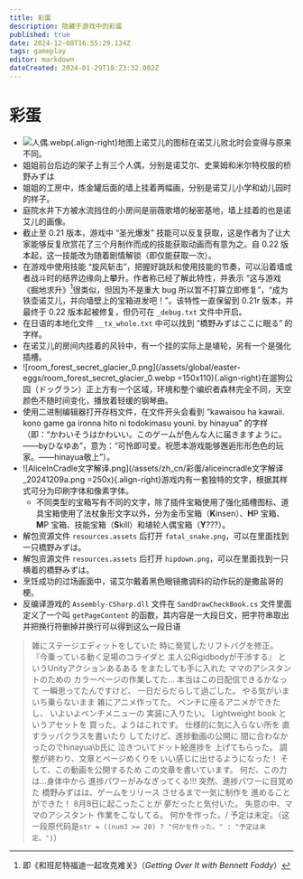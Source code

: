 ```yaml
---
title: 彩蛋
description: 隐藏于游戏中的彩蛋
published: true
date: 2024-12-08T16:55:29.134Z
tags: gameplay
editor: markdown
dateCreated: 2024-01-29T18:23:32.002Z
---
```


# 彩蛋

- ![人偶.webp](/assets/zh_cn/彩蛋/人偶.webp){.align-right}地图上诺艾儿的图标在诺艾儿败北时会变得与原来不同。
- 姐姐前台后边的架子上有三个人偶，分别是诺艾尔、史莱姆和米尔特校服的桥野みずは
- 姐姐的工房中，炼金罐后面的墙上挂着两幅画，分别是诺艾儿小学和幼儿园时的样子。
- 庭院水井下方被水流挡住的小房间是丽薇歌塔的秘密基地，墙上挂着的也是诺艾儿的画像。
- 截止至 0.21 版本，游戏中 “圣光爆发” 技能可以反复获取，这是作者为了让大家能够反复欣赏花了三个月制作而成的技能获取动画而有意为之。自 0.22 版本起，这一技能改为随着剧情解锁（即仅能获取一次）。
- 在游戏中使用技能 “旋风斩击”，把握好跳跃和使用技能的节奏，可以沿着墙或者战斗时的结界边缘向上攀升。作者称已经了解此特性，并表示 “这与游戏《掘地求升》[^1]很类似，但因为不是重大 bug 所以暂不打算立即修复”，“成为铁壶诺艾儿，并向墙壁上的宝箱进发吧！”。该特性一直保留到 0.21r 版本，并最终于 0.22 版本起被修复，但仍可在 ``_debug.txt`` 文件中开启。
- 在日语的本地化文件 ``__tx_whole.txt`` 中可以找到 “橋野みずはここに眠る” 的字样。
- 在诺艾儿的房间内挂着的风铃中，有一个挂的实际上是埴轮，另有一个是强化插槽。
- ![room_forest_secret_glacier_0.png](/assets/global/easter-eggs/room_forest_secret_glacier_0.webp =150x110){.align-right}在遛狗公园（ドッグラン）正上方有一个区域，环境和整个编织者森林完全不同，天空颜色不随时间变化，播放着轻缓的钢琴曲。
- 使用二进制编辑器打开存档文件，在文件开头会看到 “kawaisou ha kawaii. kono game ga ironna hito ni todokimasu youni. by hinayua” 的字样（即：“<span lang=ja>かわいそうはかわいい。このゲームが色んな人に届きますように。——byひなゆあ</span>”，意为：“可怜即可爱。祝愿本游戏能够邂逅形形色色的玩家。——hinayua敬上”）。
- ![AliceInCradle文字解译.png](/assets/zh_cn/彩蛋/aliceincradle文字解译_20241209a.png =250x){.align-right}游戏内有一套独特的文字，根据其样式可分为印刷字体和像素字体。
  - 不同类型的宝箱写有不同的文字，除了插件宝箱使用了强化插槽图标、道具宝箱使用了法杖象形文字以外，分为金币宝箱（**K**insen）、**H**P 宝箱、**M**P 宝箱、技能宝箱（**S**kill）和埴轮人偶宝箱（**Y**???）。
- 解包资源文件 ``resources.assets`` 后打开 ``fatal_snake.png``，可以在里面找到一只橋野みずは。
- 解包资源文件 ``resources.assets`` 后打开 ``hipdown.png``，可以在里面找到一只横着的橋野みずは。
- 烹饪成功的过场画面中，诺艾尔戴着黑色眼镜撒调料的动作玩的是撒盐哥的梗。
- 反编译游戏的 ``Assembly-CSharp.dll`` 文件在 ``SandDrawCheckBook.cs`` 文件里面定义了一个叫 ``getPageContent`` 的函数，其内容是一大段日文，把字符串取出并把换行符删掉并换行可以得到这么一段日语
<div markdown lang="ja">

> 雑にステージエディットをしていた
> 時に発覚したリフトバグを修正。
> 『今乗っている動く足場のコライダと
> 主人公Rigidbodyが干渉する』
> というUnityアクションあるある
> をまたしても手に入れた
> ママのアシスタントのための
> カラーページの作業してた…
> 本当はこの日配信できるかなって
> 一瞬思ってたんですけど、
> 一日だらだらして過ごした。
> やる気がいまいち乗らないまま
> 雑にアニメ作ってた。
> ベンチに座るアニメができたし、
> いよいよベンチメニューの
> 実装に入りたい。
> Lightweight book というアセットを
> 買った。ようはこれです。
> 仕様的に気に入らない所を
> 直すラッパクラスを書いたり
> してたけど、進捗動画の公開に
> 間に合わなかったのでhinayua\b氏に
> 泣きついてドット絵進捗を
> 上げてもらった。
> 調整が終わり、文章とページめくりを
> いい感じに出せるようになった！
> そして、この動画を公開するため
> この文章を書いています。
> 何だ、この力は…身体中から
> 進捗パワーがみなぎってくる!!!
> 突然、進捗パワーに目覚めた
> 橋野みずはは、ゲームをリリース
> させるまで一気に制作を
> 進めることができた！
> 8月8日に起こったことが
> 夢だったと気付いた。
> 失意の中、ママのアシスタント
> 作業をこなしてる。
> 何かを作った。/ 予定は未定。（<span lang="zh">这一段原代码是</span>`str = ((num3 >= 20) ? "何かを作った。" : "予定は未定。")`）

</div>

[^1]: 即《和班尼特福迪一起攻克难关》（*Getting Over It with Bennett Foddy*）